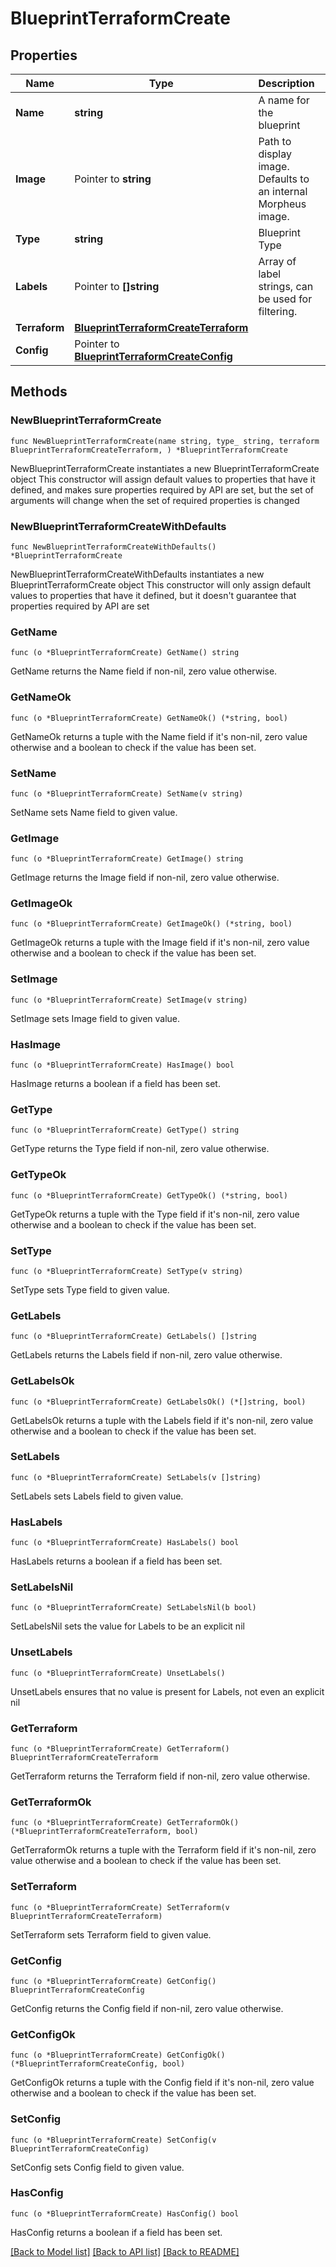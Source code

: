 # BlueprintTerraformCreate

## Properties

Name | Type | Description | Notes
------------ | ------------- | ------------- | -------------
**Name** | **string** | A name for the blueprint | 
**Image** | Pointer to **string** | Path to display image. Defaults to an internal Morpheus image. | [optional] 
**Type** | **string** | Blueprint Type | 
**Labels** | Pointer to **[]string** | Array of label strings, can be used for filtering. | [optional] 
**Terraform** | [**BlueprintTerraformCreateTerraform**](BlueprintTerraformCreateTerraform.md) |  | 
**Config** | Pointer to [**BlueprintTerraformCreateConfig**](BlueprintTerraformCreateConfig.md) |  | [optional] 

## Methods

### NewBlueprintTerraformCreate

`func NewBlueprintTerraformCreate(name string, type_ string, terraform BlueprintTerraformCreateTerraform, ) *BlueprintTerraformCreate`

NewBlueprintTerraformCreate instantiates a new BlueprintTerraformCreate object
This constructor will assign default values to properties that have it defined,
and makes sure properties required by API are set, but the set of arguments
will change when the set of required properties is changed

### NewBlueprintTerraformCreateWithDefaults

`func NewBlueprintTerraformCreateWithDefaults() *BlueprintTerraformCreate`

NewBlueprintTerraformCreateWithDefaults instantiates a new BlueprintTerraformCreate object
This constructor will only assign default values to properties that have it defined,
but it doesn't guarantee that properties required by API are set

### GetName

`func (o *BlueprintTerraformCreate) GetName() string`

GetName returns the Name field if non-nil, zero value otherwise.

### GetNameOk

`func (o *BlueprintTerraformCreate) GetNameOk() (*string, bool)`

GetNameOk returns a tuple with the Name field if it's non-nil, zero value otherwise
and a boolean to check if the value has been set.

### SetName

`func (o *BlueprintTerraformCreate) SetName(v string)`

SetName sets Name field to given value.


### GetImage

`func (o *BlueprintTerraformCreate) GetImage() string`

GetImage returns the Image field if non-nil, zero value otherwise.

### GetImageOk

`func (o *BlueprintTerraformCreate) GetImageOk() (*string, bool)`

GetImageOk returns a tuple with the Image field if it's non-nil, zero value otherwise
and a boolean to check if the value has been set.

### SetImage

`func (o *BlueprintTerraformCreate) SetImage(v string)`

SetImage sets Image field to given value.

### HasImage

`func (o *BlueprintTerraformCreate) HasImage() bool`

HasImage returns a boolean if a field has been set.

### GetType

`func (o *BlueprintTerraformCreate) GetType() string`

GetType returns the Type field if non-nil, zero value otherwise.

### GetTypeOk

`func (o *BlueprintTerraformCreate) GetTypeOk() (*string, bool)`

GetTypeOk returns a tuple with the Type field if it's non-nil, zero value otherwise
and a boolean to check if the value has been set.

### SetType

`func (o *BlueprintTerraformCreate) SetType(v string)`

SetType sets Type field to given value.


### GetLabels

`func (o *BlueprintTerraformCreate) GetLabels() []string`

GetLabels returns the Labels field if non-nil, zero value otherwise.

### GetLabelsOk

`func (o *BlueprintTerraformCreate) GetLabelsOk() (*[]string, bool)`

GetLabelsOk returns a tuple with the Labels field if it's non-nil, zero value otherwise
and a boolean to check if the value has been set.

### SetLabels

`func (o *BlueprintTerraformCreate) SetLabels(v []string)`

SetLabels sets Labels field to given value.

### HasLabels

`func (o *BlueprintTerraformCreate) HasLabels() bool`

HasLabels returns a boolean if a field has been set.

### SetLabelsNil

`func (o *BlueprintTerraformCreate) SetLabelsNil(b bool)`

 SetLabelsNil sets the value for Labels to be an explicit nil

### UnsetLabels
`func (o *BlueprintTerraformCreate) UnsetLabels()`

UnsetLabels ensures that no value is present for Labels, not even an explicit nil
### GetTerraform

`func (o *BlueprintTerraformCreate) GetTerraform() BlueprintTerraformCreateTerraform`

GetTerraform returns the Terraform field if non-nil, zero value otherwise.

### GetTerraformOk

`func (o *BlueprintTerraformCreate) GetTerraformOk() (*BlueprintTerraformCreateTerraform, bool)`

GetTerraformOk returns a tuple with the Terraform field if it's non-nil, zero value otherwise
and a boolean to check if the value has been set.

### SetTerraform

`func (o *BlueprintTerraformCreate) SetTerraform(v BlueprintTerraformCreateTerraform)`

SetTerraform sets Terraform field to given value.


### GetConfig

`func (o *BlueprintTerraformCreate) GetConfig() BlueprintTerraformCreateConfig`

GetConfig returns the Config field if non-nil, zero value otherwise.

### GetConfigOk

`func (o *BlueprintTerraformCreate) GetConfigOk() (*BlueprintTerraformCreateConfig, bool)`

GetConfigOk returns a tuple with the Config field if it's non-nil, zero value otherwise
and a boolean to check if the value has been set.

### SetConfig

`func (o *BlueprintTerraformCreate) SetConfig(v BlueprintTerraformCreateConfig)`

SetConfig sets Config field to given value.

### HasConfig

`func (o *BlueprintTerraformCreate) HasConfig() bool`

HasConfig returns a boolean if a field has been set.


[[Back to Model list]](../README.md#documentation-for-models) [[Back to API list]](../README.md#documentation-for-api-endpoints) [[Back to README]](../README.md)



